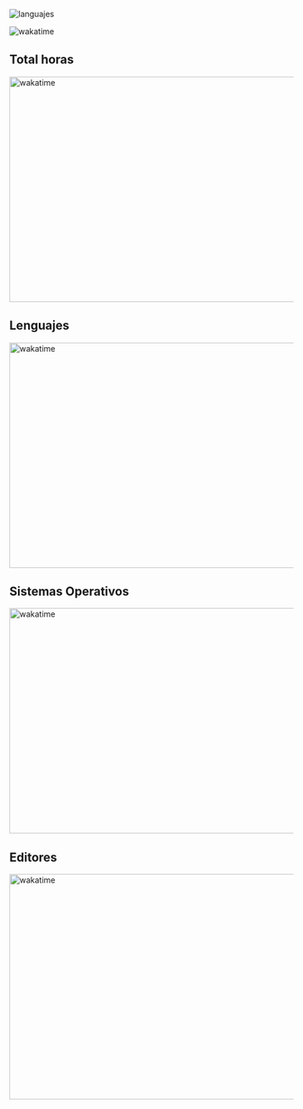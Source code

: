 ![languajes](https://wakatime.com/badge/user/018c69fd-6265-4af3-9c0a-4eed1ab8c2d9.svg)

<img src="https://wakatime.com/share/@codecsrayo/586949ae-5f04-4c0a-b91c-6211e756d6ce.svg"  alt="wakatime" >

## Total horas
<img src="https://wakatime.com/share/@codecsrayo/cd1d8221-dcd1-4e84-83fc-e4a4d75764c3.svg" width="800" height="400" alt="wakatime" >

## Lenguajes
<img src="https://wakatime.com/share/@codecsrayo/074a423f-f68d-443a-bee9-0a945bfc2e05.svg" width="800" height="400" alt="wakatime" >


## Sistemas Operativos
<img src="https://wakatime.com/share/@codecsrayo/746c9508-384f-4979-952b-6deab4a17a58.svg" width="800" height="400" alt="wakatime" >




## Editores
<img src="https://wakatime.com/share/@codecsrayo/5deab74d-af2a-433f-8038-70966f720239.svg" width="800" height="400" alt="wakatime" >



